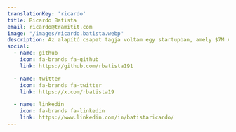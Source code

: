 ```yaml
---
translationKey: 'ricardo'
title: Ricardo Batista
email: ricardo@tramitit.com
image: "/images/ricardo.batista.webp"
description: Az alapító csapat tagja voltam egy startupban, amely $7M ARR-re nőtt, és GM-ként tevékenykedtem egy spanyol unikornisnál ($65M ARR az én felügyeletem alatt).
social:
  - name: github
    icon: fa-brands fa-github
    link: https://github.com/rbatista191

  - name: twitter
    icon: fa-brands fa-twitter
    link: https://x.com/rbatista19

  - name: linkedin
    icon: fa-brands fa-linkedin
    link: https://www.linkedin.com/in/batistaricardo/
---
```

